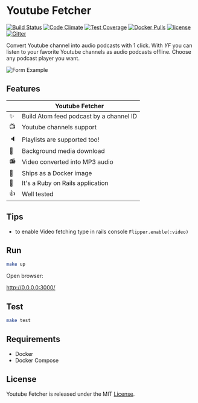 # Youtube Fetcher

[![Build Status](https://travis-ci.org/sergio-fry/youtube-fetcher.svg?branch=master)](https://travis-ci.org/sergio-fry/youtube-fetcher)
[![Code Climate](https://codeclimate.com/github/sergio-fry/youtube-fetcher.png)](https://codeclimate.com/github/sergio-fry/youtube-fetcher)
[![Test Coverage](https://codeclimate.com/github/sergio-fry/youtube-fetcher/badges/coverage.svg)](https://codeclimate.com/github/sergio-fry/youtube-fetcher/coverage)
[![Docker Pulls](https://img.shields.io/docker/pulls/udalov/youtube-fetcher.svg)](https://hub.docker.com/r/udalov/youtube-fetcher/)
[![license](https://img.shields.io/github/license/sergio-fry/youtube-fetcher.svg)](https://github.com/sergio-fry/youtube-fetcher)
[![Gitter](https://img.shields.io/gitter/room/youtube-fetcher/Lobby.svg)](https://gitter.im/youtube-fetcher/Lobby)

Convert Youtube channel into audio podcasts with 1 click. With *YF* you can listen to your favorite Youtube channels as audio podcasts offline. Choose any podcast player you want.


![Form Example](form-example.png)

## Features

|          |  Youtube Fetcher                        |
|----------|-----------------------------------------|
:sparkles: | Build Atom feed podcast by a channel ID
:tv:       | Youtube channels support
:speaker:  | Playlists are supported too!
:rocket:   | Background media download
:radio:    | Video converted into MP3 audio
:ship:     | Ships as a Docker image
:metal:    | It's a Ruby on Rails application
:+1:       | Well tested

## Tips

  * to enable Video fetching type in rails console `Flipper.enable(:video)`


## Run

```bash
make up
```

Open browser:

http://0.0.0.0:3000/

## Test

```bash
make test
```

## Requirements

* Docker
* Docker Compose

## License

Youtube Fetcher is released under the MIT [License](http://www.opensource.org/licenses/MIT).
